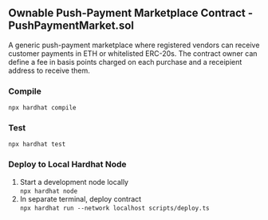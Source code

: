 ## Ownable Push-Payment Marketplace Contract - PushPaymentMarket.sol
A generic push-payment marketplace where registered vendors can receive customer payments in ETH or whitelisted ERC-20s. The contract owner can define a fee in basis points charged on each purchase and a receipient address to receive them.

### Compile
`npx hardhat compile`

### Test
`npx hardhat test`

### Deploy to Local Hardhat Node
1. Start a development node locally     
`npx hardhat node`
2. In separate terminal, deploy contract    
`npx hardhat run --network localhost scripts/deploy.ts`
